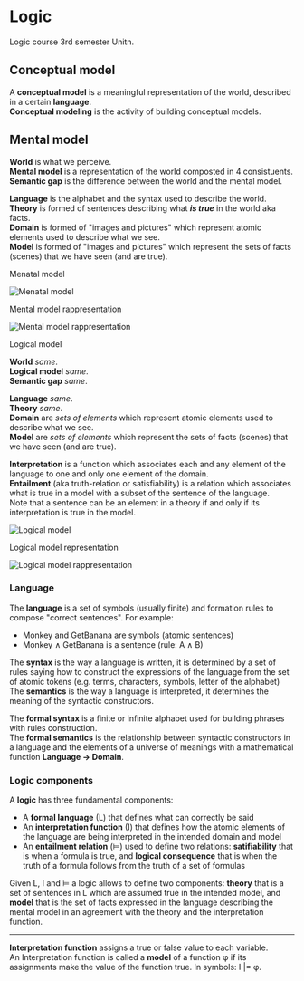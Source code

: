 # Logic

Logic course 3rd semester Unitn.

## Conceptual model

A **conceptual model** is a meaningful representation of the world, described in a certain **language**.  
**Conceptual modeling** is the activity of building conceptual models.  

## Mental model

**World** is what we perceive.  
**Mental model** is a representation of the world composted in 4 consistuents.  
**Semantic gap** is the difference between the world and the mental model.  

**Language** is the alphabet and the syntax used to describe the world.  
**Theory** is formed of sentences describing what ***is true*** in the world aka facts.  
**Domain** is formed of "images and pictures" which represent atomic elements used to describe what we see.  
**Model** is formed of "images and pictures" which represent the sets of facts (scenes) that we have seen (and are true).

Menatal model

![Menatal model](https://i.imgur.com/J1DJm16.png)

Mental model rappresentation

![Mental model rappresentation](https://i.imgur.com/EjpqXv8.png)

Logical model

**World** *same*.  
**Logical model** *same*.  
**Semantic gap** *same*.

**Language** *same*.  
**Theory** *same*.  
**Domain** are *sets of elements* which represent atomic elements used to describe what we see.  
**Model** are *sets of elements* which represent the sets of facts (scenes) that we have seen (and are true).

**Interpretation** is a function which associates each and any element of the language to one and only one element of the domain.  
**Entailment** (aka truth-relation or satisfiability) is a relation which associates what is true in a model with a subset of the sentence of the language.  
Note that a sentence can be an element in a theory if and only if its interpretation is true in the model.

![Logical model](https://i.imgur.com/MBvm6Hf.png)

Logical model representation

![Logical model rappresentation](https://i.imgur.com/ijkWOAX.png)

### Language

The **language** is a set of symbols (usually finite) and formation rules to compose "correct sentences". For example:

- Monkey and GetBanana are symbols (atomic sentences)
- Monkey ∧ GetBanana is a sentence (rule: A ∧ B)

The **syntax** is the way a language is written, it is determined by a set of rules saying how to construct the expressions of the language from the set of atomic tokens (e.g. terms, characters, symbols, letter of the alphabet)  
The **semantics** is the way a language is interpreted, it determines the meaning of the syntactic constructors.

The **formal syntax** is a finite or infinite alphabet used for building phrases with rules construction.  
The **formal semantics** is the relationship between syntactic constructors in a language and the elements of a universe of meanings with a mathematical function **Language → Domain**.  

### Logic components

A **logic** has three fundamental components:

- A **formal language** (L) that defines what can correctly be said
- An **interpretation function** (I) that defines how the atomic elements of the language are being interpreted in the intended domain and model
- An **entailment relation** (⊨) used to define two relations: **satifiability** that is when a formula is true, and **logical consequence** that is when the truth of a formula follows from the truth of a set of formulas

Given L, I and ⊨ a logic allows to define two components: **theory** that is a set of sentences in L which are assumed true in the intended model, and **model** that is the set of facts expressed in the language describing the mental model in an agreement with the theory and the interpretation function.

---

**Interpretation function** assigns a true or false value to each variable.  
An Interpretation function is called a **model** of a function φ if its assignments make the value of the function true. In symbols: I |= φ.  
